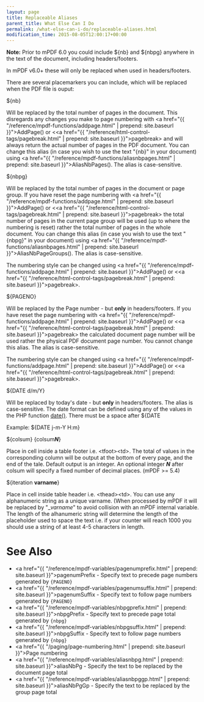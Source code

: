 ```yaml
---
layout: page
title: Replaceable Aliases
parent_title: What Else Can I Do
permalink: /what-else-can-i-do/replaceable-aliases.html
modification_time: 2015-08-05T12:00:17+00:00
---
```


<div class="alert alert-info" role="alert">
  <strong>Note:</strong> Prior to mPDF 6.0 you could include
  <span class="parameter">${nb​}</span> and <span class="parameter">${nbpg​}</span> anywhere in the text of the
  document, including headers/footers.

  In mPDF v6.0+ these will only be replaced when used in headers/footers.
</div>

There are several placemarkers you can include, which will be replaced when the PDF file is ouput:

<span class="parameter">${nb​}</span>

Will be replaced by the total number of pages in the document. This disregards any changes you make to page numbering
with <a href="{{ "/reference/mpdf-functions/addpage.html" | prepend: site.baseurl }}">AddPage()</a> or
&lt;<a href="{{ "/reference/html-control-tags/pagebreak.html" | prepend: site.baseurl }}">pagebreak</a>&gt; and will
always return the actual number of pages in the PDF document. You can change this alias (in case you wish to use the
text "{nb​}" in your document) using
<a href="{{ "/reference/mpdf-functions/aliasnbpages.html" | prepend: site.baseurl }}">AliasNbPages()</a>. The alias
is case-sensitive.

<span class="parameter">${nbpg​}</span>

Will be replaced by the total number of pages in the document or page group. If you have reset the page numbering with
<a href="{{ "/reference/mpdf-functions/addpage.html" | prepend: site.baseurl }}">AddPage()</a> or
&lt;<a href="{{ "/reference/html-control-tags/pagebreak.html" | prepend: site.baseurl }}">pagebreak</a>&gt; the total
number of pages in the current page group will be used (up to where the numbering is reset) rather the total number of
pages in the whole document. You can change this alias (in case you wish to use the text "{nbpg​}" in your document)
using <a href="{{ "/reference/mpdf-functions/aliasnbpages.html" | prepend: site.baseurl }}">AliasNbPageGroups()</a>.
The alias is case-sensitive.

The numbering style can be changed using
<a href="{{ "/reference/mpdf-functions/addpage.html" | prepend: site.baseurl }}">AddPage()</a> or
&lt;<a href="{{ "/reference/html-control-tags/pagebreak.html" | prepend: site.baseurl }}">pagebreak</a>&gt;.

<span class="parameter">${PAGENO}</span>

Will be replaced by the Page number - but **only** in headers/footers. If you have reset the page numbering with
<a href="{{ "/reference/mpdf-functions/addpage.html" | prepend: site.baseurl }}">AddPage()</a> or
&lt;<a href="{{ "/reference/html-control-tags/pagebreak.html" | prepend: site.baseurl }}">pagebreak</a>&gt; the
calculated document page number will be used rather the physical PDF document page number. You cannot change this alias.
The alias is case-sensitive.

The numbering style can be changed using
<a href="{{ "/reference/mpdf-functions/addpage.html" | prepend: site.baseurl }}">AddPage()</a> or
&lt;<a href="{{ "/reference/html-control-tags/pagebreak.html" | prepend: site.baseurl }}">pagebreak</a>&gt;.

<span class="parameter">${DATE d/m/Y}</span>

Will be replaced by today's date - but **only** in headers/footers. The alias is case-sensitive. The date format can be
defined using any of the values in the PHP function <a href="http://www.php.net/manual/en/function.date.php">date()</a>.
There must be a space after <span class="parameter">${DATE</span>

Example: <span class="parameter">${DATE j-m-Y H:m}</span>

<span class="parameter">${colsum} {colsum***N***}</span>

Place in cell inside a table footer i.e. &lt;tfoot&gt;&lt;td&gt;. The total of values in the corresponding column will
be output at the bottom of every page, and the end of the tale. Default output is an integer. An optional integer
***N*** after colsum will specify a fixed number of decimal places. (mPDF >= 5.4)

<span class="parameter">${iteration **varname**}</span>

Place in cell inside table header i.e. &lt;thead&gt;&lt;td&gt;. You can use any alphanumeric string as a unique varname.
(When processed by mPDF it will be replaced by "__varname_" to avoid collision with an mPDF internal variable. The
length of the alhanumeric string will determine the length of the placeholder used to space the text i.e. if your
counter will reach 1000 you should use a string of at least 4-5 characters in length.

# See Also

- <a href="{{ "/reference/mpdf-variables/pagenumprefix.html" | prepend: site.baseurl }}">pagenumPrefix</a> - Specify text to precede page numbers generated by `{PAGENO}`
- <a href="{{ "/reference/mpdf-variables/pagenumsuffix.html" | prepend: site.baseurl }}">pagenumSuffix</a> - Specify text to follow page numbers generated by `{PAGENO}`
- <a href="{{ "/reference/mpdf-variables/nbpgprefix.html" | prepend: site.baseurl }}">nbpgPrefix</a> - Specify text to precede page total generated by `{nbpg}`
- <a href="{{ "/reference/mpdf-variables/nbpgsuffix.html" | prepend: site.baseurl }}">nbpgSuffix</a> - Specify text to follow page numbers generated by `{nbpg}`
- <a href="{{ "/paging/page-numbering.html" | prepend: site.baseurl }}">Page numbering</a>
- <a href="{{ "/reference/mpdf-variables/aliasnbpg.html" | prepend: site.baseurl }}">aliasNbPg</a> - Specify the text to be replaced by the document page total
- <a href="{{ "/reference/mpdf-variables/aliasnbpggp.html" | prepend: site.baseurl }}">aliasNbPgGp</a> - Specify the text to be replaced by the group page total
